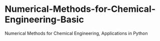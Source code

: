 # Numerical-Methods-for-Chemical-Engineering-Basic
Numerical Methods for Chemical Engineering, Applications in Python
